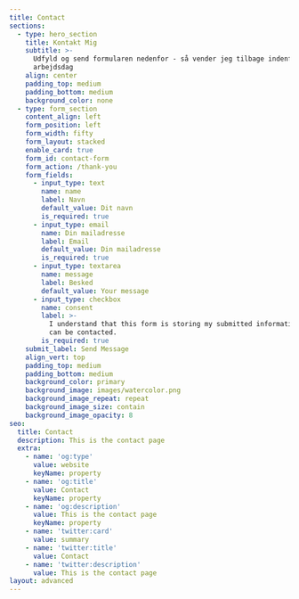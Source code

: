 ```yaml
---
title: Contact
sections:
  - type: hero_section
    title: Kontakt Mig
    subtitle: >-
      Udfyld og send formularen nedenfor - så vender jeg tilbage indenfor 1
      arbejdsdag
    align: center
    padding_top: medium
    padding_bottom: medium
    background_color: none
  - type: form_section
    content_align: left
    form_position: left
    form_width: fifty
    form_layout: stacked
    enable_card: true
    form_id: contact-form
    form_action: /thank-you
    form_fields:
      - input_type: text
        name: name
        label: Navn
        default_value: Dit navn
        is_required: true
      - input_type: email
        name: Din mailadresse
        label: Email
        default_value: Din mailadresse
        is_required: true
      - input_type: textarea
        name: message
        label: Besked
        default_value: Your message
      - input_type: checkbox
        name: consent
        label: >-
          I understand that this form is storing my submitted information so I
          can be contacted.
        is_required: true
    submit_label: Send Message
    align_vert: top
    padding_top: medium
    padding_bottom: medium
    background_color: primary
    background_image: images/watercolor.png
    background_image_repeat: repeat
    background_image_size: contain
    background_image_opacity: 8
seo:
  title: Contact
  description: This is the contact page
  extra:
    - name: 'og:type'
      value: website
      keyName: property
    - name: 'og:title'
      value: Contact
      keyName: property
    - name: 'og:description'
      value: This is the contact page
      keyName: property
    - name: 'twitter:card'
      value: summary
    - name: 'twitter:title'
      value: Contact
    - name: 'twitter:description'
      value: This is the contact page
layout: advanced
---
```

